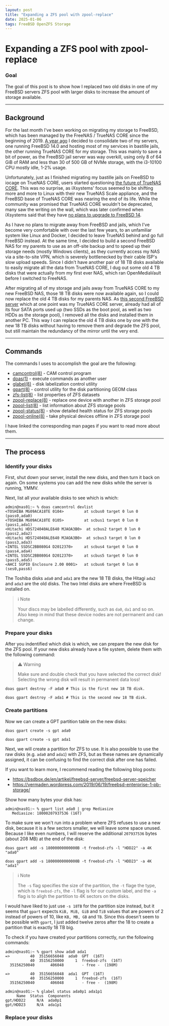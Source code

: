 ```yaml
---
layout: post
title: "Expanding a ZFS pool with zpool-replace"
date: 2025-01-06
tags: FreeBSD OpenZFS Storage
---
```


# Expanding a ZFS pool with zpool-replace

### Goal

The goal of this post is to show how I replaced two old disks in one of my FreeBSD servers ZFS pool with larger disks to increase the amount of storage available.

---

## Background

For the last month I've been working on migrating my storage to FreeBSD, which has been managed by the FreeNAS / TrueNAS CORE since the beginning of 2019.
[A year ago]([url](https://x.com/subnetspider/status/1742303228438761484)) I decided to consolidate two of my servers, one running FreeBSD 14.0 and hosting most of my services in bastille jails, the other running TrueNAS CORE for my storage.
This was mainly to save a bit of power, as the FreeBSD jail server was way overkill, using only 8 of 64 GiB of RAM and less than 30 of 500 GB of NVMe storage, with the i3-10100 CPU mostly idle, 1-2% usage.

Unfortunately, just as I finished migrating my bastille jails on FreeBSD to iocage on TrueNAS CORE, users started questioning [the future of TrueNAS CORE]([url](https://www.truenas.com/community/threads/what-is-the-future-of-truenas-core.116049/)).
This was no surprise, as iXsystems' focus seemed to be shifting more and more to Linux with their new TrueNAS Scale appliance, and the FreeBSD base of TrueNAS CORE was nearing the end of its life.
While the community was promised that TrueNAS CORE wouldn't be deprecated, many saw the writing on the wall, which was later confirmed when iXsystems said that they have [no plans to upgrade to FreeBSD 14]([url](https://www.theregister.com/2024/03/18/truenas_abandons_freebsd/)).

As I have no plans to migrate away from FreeBSD and jails, which I've become very comfortable with over the last few years, to an unfamiliar system like Linux and Docker, I decided to leave TrueNAS behind and go full FreeBSD instead.
At the same time, I decided to build a second FreeBSD NAS for my parents to use as an off-site backup and to speed up their storage needs (mostly Windows clients), as they currently access my NAS via a site-to-site VPN, which is severely bottlenecked by their cable ISP's slow upload speeds.
Since I didn't have another pair of 18 TB disks available to easily migrate all the data from TrueNAS CORE, I dug out some old 4 TB disks that were actually from my first ever NAS, which ran OpenMediaVault before I switched to FreeNAS.

After migrating all of my storage and jails away from TrueNAS CORE to my new FreeBSD NAS, those 18 TB disks were now available again, so I could now replace the old 4 TB disks for my parents NAS.
As [this second FreeBSD server]([url](https://x.com/subnetspider/status/1555282371448111104)) which at one point was my TrueNAS CORE server, already had all of its four SATA ports used up (two SSDs as the boot pool, as well as two HDDs as the storage pool), I removed all the disks and installed them in another PC.
This way I can replace the old 4 TB disks one by one with the new 18 TB disks without having to remove them and degrade the ZFS pool, but still maintain the redundancy of the mirror until the very end.

---

## Commands

The commands I uses to accomplish the goal are the following:

- [camcontrol(8)]([url](https://man.freebsd.org/cgi/man.cgi?query=camcontrol(8))) - CAM control program
- [doas(1)]([url](https://man.freebsd.org/cgi/man.cgi?query=doas(1))) - execute commands as another user
- [glabel(8)]([url](https://man.freebsd.org/cgi/man.cgi?query=glabel(8))) - disk labelization control utility
- [gpart(8)]([url](https://man.freebsd.org/cgi/man.cgi?query=gpart(8))) - control utility for the disk partitioning GEOM class
- [zfs-list(8)]([url](https://man.freebsd.org/cgi/man.cgi?query=zfs-list(8))) - list properties of ZFS datasets
- [zpool-replace(8)]([url](https://man.freebsd.org/cgi/man.cgi?query=zpool-replace(8))) - replace one device with another in ZFS storage pool
- [zpool-list(8)]([url](https://man.freebsd.org/cgi/man.cgi?query=zpool-list(8))) - list information about ZFS storage pools
- [zpool-status(8)]([url](https://man.freebsd.org/cgi/man.cgi?query=zpool-status(8))) - show detailed health status for ZFS storage pools
- [zpool-online(8)]([url](https://man.freebsd.org/cgi/man.cgi?query=zpool-online(8))) - take physical devices offline in ZFS storage pool

I have linked the corresponding man pages if you want to read more about them.

---

## The process

### Identify your disks

First, shut down your server, install the new disks, and then turn it back on again.
On some systems you can add the new disks while the server is running, YMMV.

Next, list all your available disks to see which is which:
```shell
admin@nas01:~ % doas camcontrol devlist
<TOSHIBA MG09ACA18TE 0104>         at scbus0 target 0 lun 0 (pass0,ada0)
<TOSHIBA MG09ACA18TE 0105>         at scbus1 target 0 lun 0 (pass1,ada1)
<Hitachi HDS724040ALE640 MJAOA3B0>  at scbus2 target 0 lun 0 (pass2,ada2)
<Hitachi HDS724040ALE640 MJAOA3B0>  at scbus3 target 0 lun 0 (pass3,ada3)
<INTEL SSDSC2BB080G4 D2012370>     at scbus4 target 0 lun 0 (pass4,ada4)
<INTEL SSDSC2BB080G4 D2012370>     at scbus5 target 0 lun 0 (pass5,ada5)
<AHCI SGPIO Enclosure 2.00 0001>   at scbus6 target 0 lun 0 (ses0,pass6)
```
The Toshiba disks `ada0` and `ada1` are the new 18 TB disks, the Hitagi `ada2` and `ada3` are the old disks.
The two Intel disks are where FreeBSD is installed on.

> ℹ️ Note
> 
> Your discs may be labelled differently, such as `da0`, `da1` and so on.
> Also keep in mind that these device nodes are not permanent and can change.

### Prepare your disks

After you indentified which disk is which, we can prepare the new disk for the ZFS pool.
If your new disks already have a file system, delete them with the following command:

> ⚠️ Warning
> 
> Make sure and double check that you have selected the correct disk!
> Selecting the wrong disk will result in permanent data loss!

```shell
doas gpart destroy -F ada0 # This is the first new 18 TB disk.
```
```shell
doas gpart destroy -F ada1 # This is the second new 18 TB disk.
```

### Create partitions

Now we can create a GPT partition table on the new disks:

```shell
doas gpart create -s gpt ada0
```
```shell
doas gpart create -s gpt ada1
```

Next, we will create a partition for ZFS to use.
It is also possible to use the raw disks (e.g. `ada0` and `ada1`) with ZFS, but as these names are dynamically assigned, it can be confusing to find the correct disk after one has failed.

If you want to learn more, I recommend reading the following blog posts:
- https://bsdbox.de/en/artikel/freebsd-server/freebsd-server-speicher
- https://vermaden.wordpress.com/2019/06/19/freebsd-enterprise-1-pb-storage/

Show how many bytes your disk has:
```shell
admin@nas01:~ % gpart list ada0 | grep Mediasize
   Mediasize: 18000207937536 (16T)
```

To make sure we won't run into a problem where ZFS refuses to use a new disk, because it is a few sectors smaller, we will leave some space unused.
Because I like even numbers, I will reserve the additional `207937536` bytes (about 208 MB) at the end of the disk:

```shell
doas gpart add -s 18000000000000B -t freebsd-zfs -l "HDD22" -a 4K "ada0"
```
```shell
doas gpart add -s 18000000000000B -t freebsd-zfs -l "HDD23" -a 4K "ada1"
```

> ℹ️ Note
> 
> The `-s` flag specifies the size of the partition, the `-t` flage the type, which is `freebsd-zfs`, the `-l` flag is for our custom label, and the `-a` flag is to aligh the partition to 4K sectors on the disks.

I would have liked to just use `-s 18TB` for the partition size instead, but it seems that `gpart` expects `KiB, MiB, GiB` and `TiB` values that are powers of 2 instead of powers of 10, like `KB, MB, GB` and `TB`.
Since this doesn't seem to be possible with `gpart`, I just added twelve zeros after the 18 to create a partition that is exactly 18 TB big.

To check if you have created your partitions correctly, run the following commands:

```shell
admin@nas01:~ % gpart show ada0 ada1
=>         40  35156656048  ada0  GPT  (16T)
           40  35156250000     1  freebsd-zfs  (16T)
  35156250040       406048        - free -  (198M)

=>         40  35156656048  ada1  GPT  (16T)
           40  35156250000     1  freebsd-zfs  (16T)
  35156250040       406048        - free -  (198M)
```
```shell
admin@nas01:~ % glabel status ada0p1 ada1p1
     Name  Status  Components
gpt/HDD22     N/A  ada0p1
gpt/HDD23     N/A  ada1p1
```

### Replace your disks

```shell

```
